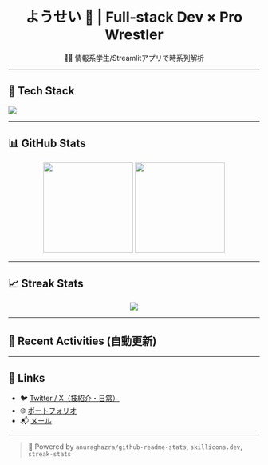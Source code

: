 <h1 align="center">ようせい 🌸 | Full-stack Dev × Pro Wrestler</h1>
<p align="center">
  🧑‍💻 情報系学生/Streamlitアプリで時系列解析
</p>

---

## 🔧 Tech Stack

<img src="https://skillicons.dev/icons?i=rails,react,python,streamlit,js,html,css,tailwind,github,vscode" />

---

## 📊 GitHub Stats

<div align="center">
  <img src="https://github-readme-stats.vercel.app/api?username=youchiii&show_icons=true&theme=onedark&count_private=true&hide_rank=false&hide=contribs" height="180"/>
  <img src="https://github-readme-stats.vercel.app/api/top-langs/?username=youchiii&layout=compact&theme=onedark" height="180"/>
</div>

---

## 📈 Streak Stats

<p align="center">
  <img src="https://github-readme-streak-stats.herokuapp.com?user=youchiii&theme=onedark&hide_border=true" />
</p>

---

## 📝 Recent Activities (自動更新)

<!--START_SECTION:activity-->
<!--END_SECTION:activity-->

---

## 🔗 Links

- 🐦 [Twitter / X（技紹介・日常）](https://x.com/your_handle)
- 🌐 [ポートフォリオ](https://yourportfolio.com)
- 📬 [メール](mailto:your.email@example.com)

---

> 🤖 Powered by `anuraghazra/github-readme-stats`, `skillicons.dev`, `streak-stats`

